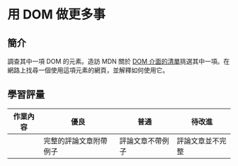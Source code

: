 # 用 DOM 做更多事

## 簡介

調查其中一項 DOM 的元素。造訪 MDN 關於 [DOM 介面的清單](https://developer.mozilla.org/en-US/docs/Web/API/Document_Object_Model)挑選其中一項。在網路上找尋一個使用這項元素的網頁，並解釋如何使用它。

## 學習評量

| 作業內容 | 優良                   | 普通             | 待改進           |
| -------- | ---------------------- | ---------------- | ---------------- |
|          | 完整的評論文章附帶例子 | 評論文章不帶例子 | 評論文章並不完整 |

